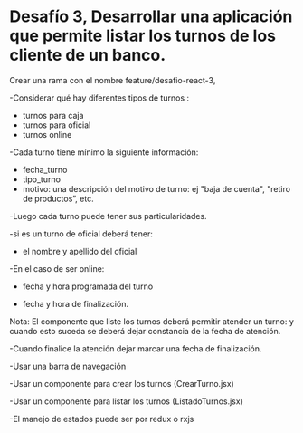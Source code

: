 # Desafío 3, Desarrollar una aplicación que permite listar los turnos de los cliente de un banco.

Crear una rama con el nombre feature/desafio-react-3,

-Considerar qué hay diferentes tipos de turnos :
- turnos para caja
- turnos para oficial
- turnos online

-Cada turno tiene mínimo la siguiente información:
- fecha_turno
- tipo_turno
- motivo: una descripción del motivo de turno: ej "baja de cuenta", "retiro de productos”,  etc.

-Luego cada turno puede tener sus particularidades.

-si es un turno de oficial deberá tener:

- el nombre y apellido del oficial

-En el caso de ser online:

- fecha y hora programada del turno

- fecha y hora de finalización.

Nota: El componente que liste los turnos deberá permitir atender un turno: y cuando esto suceda se deberá dejar constancia de la fecha de atención.

-Cuando finalice la atención dejar marcar una fecha de finalización.

-Usar una barra de navegación

-Usar un componente para crear los turnos (CrearTurno.jsx)

-Usar un componente para listar los turnos (ListadoTurnos.jsx)

-El manejo de estados puede ser por redux o rxjs
